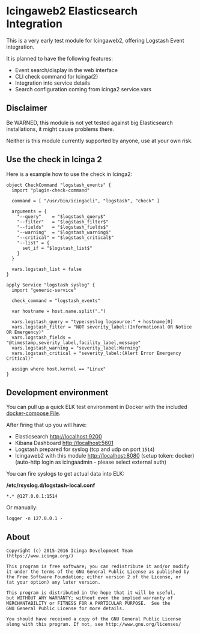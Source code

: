 Icingaweb2 Elasticsearch Integration
====================================

This is a very early test module for Icingaweb2, offering Logstash Event integration.

It is planned to have the following features:
* Event search/display in the web interface
* CLI check command for Icinga(2)
* Integration into service details
* Search configuration coming from icinga2 service.vars

## Disclaimer

Be WARNED, this module is not yet tested against big Elasticsearch installations, it might cause problems there.

Neither is this module currently supported by anyone, use at your own risk.

## Use the check in Icinga 2

Here is a example how to use the check in Icinga2:

``` icinga2
object CheckCommand "logstash_events" {
  import "plugin-check-command"

  command = [ "/usr/bin/icingacli", "logstash", "check" ]

  arguments = {
    "--query"    = "$logstash_query$"
    "--filter"   = "$logstash_filter$"
    "--fields"   = "$logstash_fields$"
    "--warning"  = "$logstash_warning$"
    "--critical" = "$logstash_critical$"
    "--list" = {
      set_if = "$logstash_list$"
    }
  }

  vars.logstash_list = false
}

apply Service "logstash syslog" {
  import "generic-service"

  check_command = "logstash_events"

  var hostname = host.name.split(".")

  vars.logstash_query = "type:syslog logsource:" + hostname[0]
  vars.logstash_filter = "NOT severity_label:(Informational OR Notice OR Emergency)"
  vars.logstash_fields = "@timestamp,severity_label,facility_label,message"
  vars.logstash_warning = "severity_label:Warning"
  vars.logstash_critical = "severity_label:(Alert Error Emergency Critical)"

  assign where host.kernel == "Linux"
}
```

## Development environment

You can pull up a quick ELK test environment in Docker with the included [docker-compose File](docker-compose.yml).

After firing that up you will have:

* Elasticsearch [http://localhost:9200](http://localhost:9200)
* Kibana Dashboard [http://localhost:5601](http://localhost:5601)
* Logstash prepared for syslog (tcp and udp on port `1514`)
* Icingaweb2 with this module [http://localhost:8080](http://localhost:8080)
  (setup token: docker) (auto-http login as icingaadmin - please select external auth)

You can fire syslogs to get actual data into ELK:

**/etc/rsyslog.d/logstash-local.conf**

    *.* @127.0.0.1:1514
    
Or manually:

    logger -n 127.0.0.1 -

## About

    Copyright (c) 2015-2016 Icinga Development Team (https://www.icinga.org/)

    This program is free software; you can redistribute it and/or modify
    it under the terms of the GNU General Public License as published by
    the Free Software Foundation; either version 2 of the License, or
    (at your option) any later version.

    This program is distributed in the hope that it will be useful,
    but WITHOUT ANY WARRANTY; without even the implied warranty of
    MERCHANTABILITY or FITNESS FOR A PARTICULAR PURPOSE.  See the
    GNU General Public License for more details.

    You should have received a copy of the GNU General Public License
    along with this program. If not, see http://www.gnu.org/licenses/
